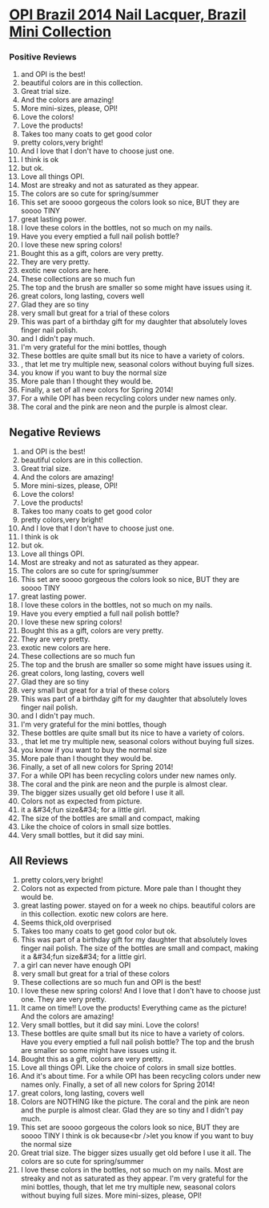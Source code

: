 # [OPI Brazil 2014 Nail Lacquer, Brazil Mini Collection](https://products.checkmycream.com/products/OPI-Brazil-2014-Nail-Lacquer-Brazil-Mini-Collection.html)

### Positive Reviews

<ol>
      <li>and OPI is the best!</li>
      <li>beautiful colors are in this collection.</li>
      <li>Great trial size.</li>
      <li>And the colors are amazing!</li>
      <li>More mini-sizes, please, OPI!</li>
      <li>Love the colors!</li>
      <li>Love the products!</li>
      <li>Takes too many coats to get good color</li>
      <li>pretty colors,very bright!</li>
      <li>And I love that I don&#x27;t have to choose just one.</li>
      <li>I think is ok</li>
      <li>but ok.</li>
      <li>Love all things OPI.  </li>
      <li>Most are streaky and not as saturated as they appear.</li>
      <li>The colors are so cute for spring/summer</li>
      <li>This set are soooo gorgeous the colors look so nice, BUT they are soooo TINY</li>
      <li>great lasting power.</li>
      <li>I love these colors in the bottles, not so much on my nails.</li>
      <li>Have you every emptied a full nail polish bottle?</li>
      <li>I love these new spring colors!</li>
      <li>Bought this as a gift, colors are very pretty.</li>
      <li>They are very pretty.</li>
      <li>exotic new colors are here.</li>
      <li>These collections are so much fun</li>
      <li>The top and the brush are smaller so some might have issues using it.</li>
      <li>great colors, long lasting, covers well</li>
      <li>Glad they are so tiny</li>
      <li>very small but great for a trial of these colors</li>
      <li>This was part of a birthday gift for my daughter that absolutely loves finger nail polish.  </li>
      <li>and I didn&#x27;t pay much.</li>
      <li>I&#x27;m very grateful for the mini bottles, though</li>
      <li>These bottles are quite small but its nice to have a variety of colors.</li>
      <li>, that let me try multiple new, seasonal colors without buying full sizes.</li>
      <li>you know if you want to buy the normal size</li>
      <li>More pale than I thought they would be.</li>
      <li>Finally, a set of all new colors for Spring 2014!</li>
      <li>For a while OPI has been recycling colors under new names only.  </li>
      <li>The coral and the pink are neon and the purple is almost clear.</li>
</ol>


<h2>Negative Reviews</h2>
<ol>
<li> and OPI is the best!</li>
<li> beautiful colors are in this collection.</li>
<li> Great trial size.</li>
<li> And the colors are amazing!</li>
<li> More mini-sizes, please, OPI!</li>
<li> Love the colors!</li>
<li> Love the products!</li>
<li> Takes too many coats to get good color</li>
<li> pretty colors,very bright!</li>
<li> And I love that I don&#x27;t have to choose just one.</li>
<li> I think is ok</li>
<li> but ok.</li>
<li> Love all things OPI.  </li>
<li> Most are streaky and not as saturated as they appear.</li>
<li> The colors are so cute for spring/summer</li>
<li> This set are soooo gorgeous the colors look so nice, BUT they are soooo TINY</li>
<li> great lasting power.</li>
<li> I love these colors in the bottles, not so much on my nails.</li>
<li> Have you every emptied a full nail polish bottle?</li>
<li> I love these new spring colors!</li>
<li> Bought this as a gift, colors are very pretty.</li>
<li> They are very pretty.</li>
<li> exotic new colors are here.</li>
<li> These collections are so much fun</li>
<li> The top and the brush are smaller so some might have issues using it.</li>
<li> great colors, long lasting, covers well</li>
<li> Glad they are so tiny</li>
<li> very small but great for a trial of these colors</li>
<li> This was part of a birthday gift for my daughter that absolutely loves finger nail polish.  </li>
<li> and I didn&#x27;t pay much.</li>
<li> I&#x27;m very grateful for the mini bottles, though</li>
<li> These bottles are quite small but its nice to have a variety of colors.</li>
<li> , that let me try multiple new, seasonal colors without buying full sizes.</li>
<li> you know if you want to buy the normal size</li>
<li> More pale than I thought they would be.</li>
<li> Finally, a set of all new colors for Spring 2014!</li>
<li> For a while OPI has been recycling colors under new names only.  </li>
<li> The coral and the pink are neon and the purple is almost clear.</li>
<li> The bigger sizes usually get old before I use it all.</li>
<li> Colors not as expected from picture.</li>
<li> it a &amp;#34;fun size&amp;#34; for a little girl.</li>
<li> The size of the bottles are small and compact, making</li>
<li> Like the choice of colors in small size bottles.</li>
<li> Very small bottles, but it did say mini.</li>
</ol>

<h2>All Reviews</h2>

<ol>
    <li> pretty colors,very bright!</li>
    <li> Colors not as expected from picture. More pale than I thought they would be.</li>
    <li> great lasting power. stayed on for a week no chips. beautiful colors are in this collection. exotic new colors are here.</li>
    <li> Seems thick,old overprised</li>
    <li> Takes too many coats to get good color but ok.</li>
    <li> This was part of a birthday gift for my daughter that absolutely loves finger nail polish.  The size of the bottles are small and compact, making it a &amp;#34;fun size&amp;#34; for a little girl.</li>
    <li> a girl can never have enough OPI</li>
    <li> very small but great for a trial of these colors</li>
    <li> These collections are so much fun and OPI is the best!</li>
    <li> I love these new spring colors! And I love that I don&#x27;t have to choose just one. They are very pretty.</li>
    <li> It came on time!! Love the products! Everything came as the picture! And the colors are amazing!</li>
    <li> Very small bottles, but it did say mini. Love the colors!</li>
    <li> These bottles are quite small but its nice to have a variety of colors. Have you every emptied a full nail polish bottle? The top and the brush are smaller so some might have issues using it.</li>
    <li> Bought this as a gift, colors are very pretty.</li>
    <li> Love all things OPI.  Like the choice of colors in small size bottles.</li>
    <li> And it&#x27;s about time.  For a while OPI has been recycling colors under new names only.  Finally, a set of all new colors for Spring 2014!</li>
    <li> great colors, long lasting, covers well</li>
    <li> Colors are NOTHING like the picture. The coral and the pink are neon and the purple is almost clear. Glad they are so tiny and I didn&#x27;t pay much.</li>
    <li> This set are soooo gorgeous the colors look so nice, BUT they are soooo TINY I think is ok because&lt;br /&gt;let you know if you want to buy the normal size</li>
    <li> Great trial size. The bigger sizes usually get old before I use it all. The colors are so cute for spring/summer</li>
    <li> I love these colors in the bottles, not so much on my nails. Most are streaky and not as saturated as they appear. I&#x27;m very grateful for the mini bottles, though, that let me try multiple new, seasonal colors without buying full sizes. More mini-sizes, please, OPI!</li>
</ol>




